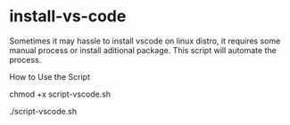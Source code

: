 # install-vs-code
Sometimes it may hassle to install vscode on linux distro, it requires some manual process or install aditional package. This script will automate the process.

How to Use the Script

chmod +x script-vscode.sh

./script-vscode.sh
